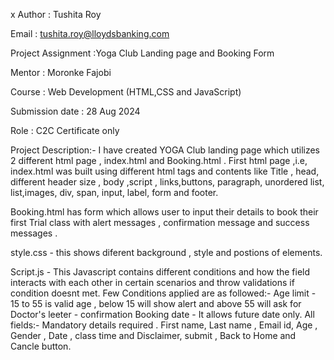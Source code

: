 x Author : Tushita Roy

Email : tushita.roy@lloydsbanking.com

Project Assignment :Yoga Club Landing page and Booking Form

Mentor : Moronke Fajobi

Course : Web Development (HTML,CSS and JavaScript)

Submission date : 28 Aug 2024

Role : C2C Certificate only

Project Description:- I have created YOGA Club landing page which utilizes 2 different html page , index.html and Booking.html . First html page ,i.e, index.html was built using different html tags and contents like Title , head, different header size , body ,script , links,buttons, paragraph, unordered list, list,images, div, span, input, label, form and footer.

Booking.html has form which allows user to input their details to book their first Trial class with alert messages , confirmation message and success messages .

style.css - this shows diferent background , style and postions of elements.

Script.js - This Javascript contains different conditions and how the field interacts with each other in certain scenarios and throw validations if condition doesnt met.
Few Conditions applied are as followed:-
Age limit - 15 to 55 is valid age , below 15 will show alert and above 55 will ask for Doctor's leeter - confirmation
Booking date - It allows future date only.
All fields:- Mandatory details required .
First name, Last name , Email id, Age , Gender , Date , class time and Disclaimer, submit , Back to Home and Cancle button.
